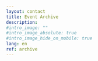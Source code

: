 ```yaml
---
layout: contact
title: Event Archive
description:
#intro_image: ""
#intro_image_absolute: true
#intro_image_hide_on_mobile: true
lang: en
ref: archive
---
```


